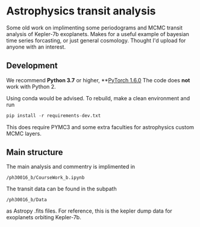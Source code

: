 # Astrophysics transit analysis 

Some old work on implimenting some periodograms and MCMC transit analysis of Kepler-7b exoplanets. Makes for a useful example of bayesian time series forcasting, or just general cosmology. Thought I'd upload for anyone with an interest.

## Development 

We recommend **Python 3.7** or higher, **[PyTorch 1.6.0](https://pytorch.org/get-started/locally/**) The code does **not** work with Python 2.

Using conda would be advised. To rebuild, make a clean environment and run 
````python
pip install -r requirements-dev.txt
````

This does require PYMC3 and some extra faculties for astrophysics custom MCMC layers.

## Main structure
The main analysis and commentry is implimented in 
````
/ph30016_b/CourseWork_b.ipynb
````

The transit data can be found in the subpath 
````
/ph30016_b/Data
````

as Astropy .fits files. For reference, this is the kepler dump data for exoplanets orbiting Kepler-7b.

